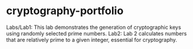 # cryptography-portfolio
Labs/Lab1: This lab demonstrates the generation of cryptographic keys using randomly selected prime numbers.
     Lab2: Lab 2 calculates numbers that are relatively prime to a given integer, essential for cryptography.
